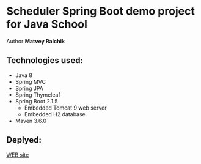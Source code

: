 # Scheduler Spring Boot demo project for Java School

Author **Matvey Ralchik**

## Technologies used:

* Java 8
* Spring MVC
* Spring JPA
* Spring Thymeleaf
* Spring Boot 2.1.5
  - Embedded Tomcat 9 web server
  - Embedded H2 database
* Maven 3.6.0

## Deplyed:

[WEB site](https://www.aws.com)
